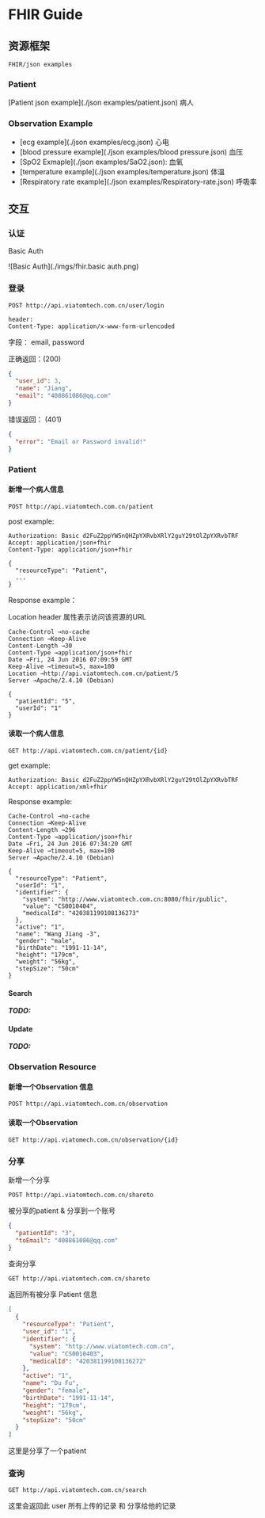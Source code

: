 # FHIR Guide

## 资源框架

```
FHIR/json examples
```

### Patient

[Patient json example](./json examples/patient.json) 病人

### Observation Example

- [ecg example](./json examples/ecg.json) 心电
- [blood pressure example](./json examples/blood pressure.json) 血压
- [SpO2 Exmaple](./json examples/SaO2.json): 血氧
- [temperature example](./json examples/temperature.json) 体温
- [Respiratory rate example](./json examples/Respiratory-rate.json) 呼吸率

## 交互

### 认证

Basic Auth

![Basic Auth](./imgs/fhir.basic auth.png)

### 登录

```http
POST http://api.viatomtech.com.cn/user/login

header:
Content-Type: application/x-www-form-urlencoded
```

字段： email, password

正确返回：(200)

```json
{
  "user_id": 3,
  "name": "Jiang",
  "email": "408861086@qq.com"
}
```

错误返回： (401)

```json
{
  "error": "Email or Password invalid!"
}
```



### Patient

#### 新增一个病人信息

```http
POST http://api.viatomtech.com.cn/patient
```

post example:

```http
Authorization: Basic d2FuZ2ppYW5nQHZpYXRvbXRlY2guY29tOlZpYXRvbTRF
Accept: application/json+fhir
Content-Type: application/json+fhir

{
  "resourceType": "Patient",
  ...
}
```

Response example：

Location header 属性表示访问该资源的URL

```http
Cache-Control →no-cache
Connection →Keep-Alive
Content-Length →30
Content-Type →application/json+fhir
Date →Fri, 24 Jun 2016 07:09:59 GMT
Keep-Alive →timeout=5, max=100
Location →http://api.viatomtech.com.cn/patient/5
Server →Apache/2.4.10 (Debian)

{
  "patientId": "5",
  "userId": "1"
}
```

#### 读取一个病人信息

```http
GET http://api.viatomtech.com.cn/patient/{id}
```

get example:

```http
Authorization: Basic d2FuZ2ppYW5nQHZpYXRvbXRlY2guY29tOlZpYXRvbTRF
Accept: application/xml+fhir
```

Response example:

```http
Cache-Control →no-cache
Connection →Keep-Alive
Content-Length →296
Content-Type →application/json+fhir
Date →Fri, 24 Jun 2016 07:34:20 GMT
Keep-Alive →timeout=5, max=100
Server →Apache/2.4.10 (Debian)

{
  "resourceType": "Patient",
  "userId": "1",
  "identifier": {
    "system": "http://www.viatomtech.com.cn:8080/fhir/public",
    "value": "CS0010404",
    "medicalId": "420381199108136273"
  },
  "active": "1",
  "name": "Wang Jiang -3",
  "gender": "male",
  "birthDate": "1991-11-14",
  "height": "179cm",
  "weight": "56kg",
  "stepSize": "50cm"
}
```

#### Search

***TODO:***

#### Update

***TODO:***

### Observation Resource

#### 新增一个Observation 信息

```http
POST http://api.viatomtech.com.cn/observation
```

#### 读取一个Observation

```http
GET http://api.viatomech.com.cn/observation/{id}
```

### 分享

新增一个分享

```http
POST http://api.viatomtech.com.cn/shareto
```

被分享的patient & 分享到一个账号

```json
{
  "patientId": "3",
  "toEmail": "408861086@qq.com"
}
```



查询分享

```http
GET http://api.viatomtech.com.cn/shareto
```

返回所有被分享 Patient 信息

```json
[
  {
    "resourceType": "Patient",
    "user_id": "1",
    "identifier": {
      "system": "http://www.viatomtech.com.cn",
      "value": "CS0010403",
      "medicalId": "420381199108136272"
    },
    "active": "1",
    "name": "Du Fu",
    "gender": "female",
    "birthDate": "1991-11-14",
    "height": "179cm",
    "weight": "56kg",
    "stepSize": "50cm"
  }
]
```

这里是分享了一个patient

### 查询

```http
GET http://api.viatomtech.com.cn/search
```

这里会返回此 user 所有上传的记录 和 分享给他的记录
